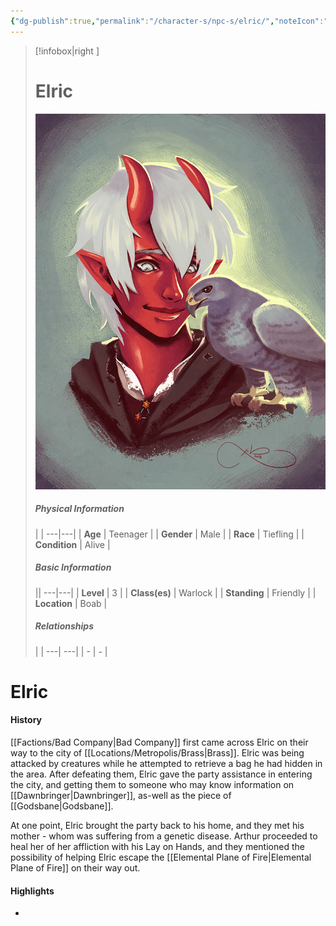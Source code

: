 ```yaml
---
{"dg-publish":true,"permalink":"/character-s/npc-s/elric/","noteIcon":""}
---
```


>[!infobox|right ]
># **Elric**
>![Elric.png|cover h-small](/img/user/Attachments/Characters/Elric.png)
>##### **Physical Information**
>| | 
>---|---|
>| **Age** | Teenager |
>| **Gender** | Male |
>| **Race** | Tiefling |
>| **Condition** | Alive |
>##### **Basic Information**
>||
>---|---|
>| **Level** | 3 |
>| **Class(es)** | Warlock |
>| **Standing** | Friendly |
>| **Location** | Boab |
>##### **Relationships**
>| |
>---| ---|
>| - | *-* |

# Elric
#### History

[[Factions/Bad Company\|Bad Company]] first came across Elric on their way to the city of [[Locations/Metropolis/Brass\|Brass]]. Elric was being attacked by creatures while he attempted to retrieve a bag he had hidden in the area. After defeating them, Elric gave the party assistance in entering the city, and getting them to someone who may know information on [[Dawnbringer\|Dawnbringer]], as-well as the piece of [[Godsbane\|Godsbane]].

At one point, Elric brought the party back to his home, and they met his mother - whom was suffering from a genetic disease. Arthur proceeded to heal her of her affliction with his Lay on Hands, and they mentioned the possibility of helping Elric escape the [[Elemental Plane of Fire\|Elemental Plane of Fire]] on their way out.

#### Highlights
- 